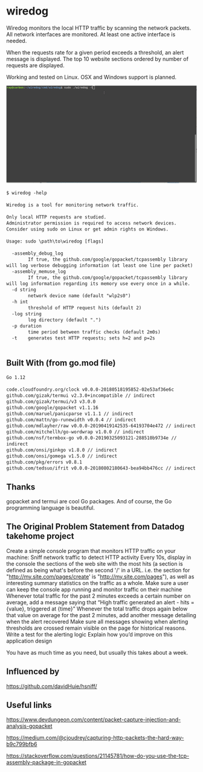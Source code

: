 # wiredog

Wiredog monitors the local HTTP traffic by scanning the 
network packets. All network interfaces are monitored.
At least one active interface is needed.

When the requests rate for a given period exceeds a 
threshold, an alert message is displayed. The top 10 
website sections ordered by number of requests are displayed. 

Working and tested on Linux. OSX and Windows support is planned.

<p align="center">
  <img src="wiredog-demo.gif" width="800">
</p>

```
$ wiredog -help

Wiredog is a tool for monitoring network traffic.

Only local HTTP requests are studied.
Administrator permission is required to access network devices.
Consider using sudo on Linux or get admin rights on Windows.

Usage: sudo \path\to\wiredog [flags]

  -assembly_debug_log
    	If true, the github.com/google/gopacket/tcpassembly library will log verbose debugging information (at least one line per packet)
  -assembly_memuse_log
    	If true, the github.com/google/gopacket/tcpassembly library will log information regarding its memory use every once in a while.
  -d string
    	network device name (default "wlp2s0")
  -h int
    	threshold of HTTP request hits (default 2)
  -log string
    	log directory (default ".")
  -p duration
    	time period between traffic checks (default 2m0s)
  -t	generates test HTTP requests; sets h=2 and p=2s


```

## Built With (from go.mod file)
```
Go 1.12

code.cloudfoundry.org/clock v0.0.0-20180518195852-02e53af36e6c
github.com/gizak/termui v2.3.0+incompatible // indirect
github.com/gizak/termui/v3 v3.0.0
github.com/google/gopacket v1.1.16
github.com/maruel/panicparse v1.1.1 // indirect
github.com/mattn/go-runewidth v0.0.4 // indirect
github.com/mdlayher/raw v0.0.0-20190419142535-64193704e472 // indirect
github.com/mitchellh/go-wordwrap v1.0.0 // indirect
github.com/nsf/termbox-go v0.0.0-20190325093121-288510b9734e // indirect
github.com/onsi/ginkgo v1.8.0 // indirect
github.com/onsi/gomega v1.5.0 // indirect
github.com/pkg/errors v0.8.1
github.com/tedsuo/ifrit v0.0.0-20180802180643-bea94bb476cc // indirect
```

## Thanks

gopacket and termui are cool Go packages. And of course, the Go programming language is beautiful.

## The Original Problem Statement from Datadog takehome project

Create a simple console program that monitors HTTP traffic on your machine:
Sniff network traffic to detect HTTP activity
Every 10s, display in the console the sections of the web site with the most hits (a section is defined as being what's before the second '/' in a URL. i.e. the section for "http://my.site.com/pages/create' is "http://my.site.com/pages"), as well as interesting summary statistics on the traffic as a whole.
Make sure a user can keep the console app running and monitor traffic on their machine
Whenever total traffic for the past 2 minutes exceeds a certain number on average, add a message saying that “High traffic generated an alert - hits = {value}, triggered at {time}”
Whenever the total traffic drops again below that value on average for the past 2 minutes, add another message detailing when the alert recovered
Make sure all messages showing when alerting thresholds are crossed remain visible on the page for historical reasons.
Write a test for the alerting logic
Explain how you’d improve on this application design

You have as much time as you need, but usually this takes about a week.

## Influenced by 

https://github.com/davidHuie/hsniff/

## Useful links

https://www.devdungeon.com/content/packet-capture-injection-and-analysis-gopacket

https://medium.com/@cjoudrey/capturing-http-packets-the-hard-way-b9c799bfb6

https://stackoverflow.com/questions/21145781/how-do-you-use-the-tcp-assembly-package-in-gopacket



